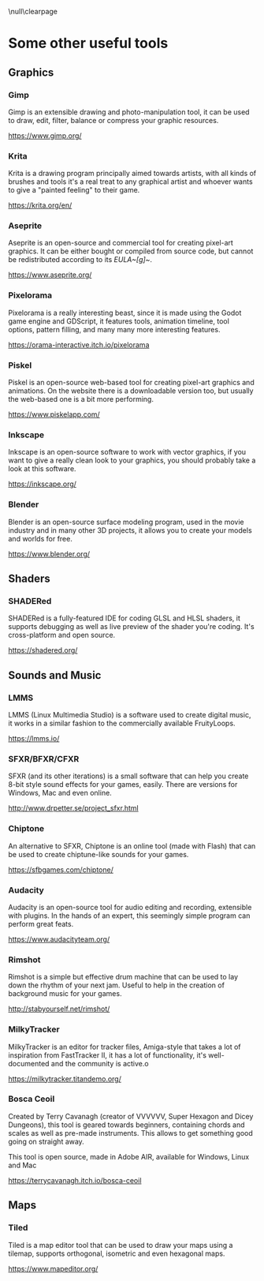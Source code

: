 \null\clearpage

Some other useful tools
========================

Graphics
---------

### Gimp

Gimp is an extensible drawing and photo-manipulation tool, it can be used to draw, edit, filter, balance or compress your graphic resources.

<https://www.gimp.org/>

### Krita

Krita is a drawing program principally aimed towards artists, with all kinds of brushes and tools it's a real treat to any graphical artist and whoever wants to give a "painted feeling" to their game.

<https://krita.org/en/>

### Aseprite

Aseprite is an open-source and commercial tool for creating pixel-art graphics. It can be either bought or compiled from source code, but cannot be redistributed according to its *EULA~[g]~*.

<https://www.aseprite.org/>

### Pixelorama

Pixelorama is a really interesting beast, since it is made using the Godot game engine and GDScript, it features tools, animation timeline, tool options, pattern filling, and many many more interesting features.

<https://orama-interactive.itch.io/pixelorama>

### Piskel

Piskel is an open-source web-based tool for creating pixel-art graphics and animations. On the website there is a downloadable version too, but usually the web-based one is a bit more performing.

<https://www.piskelapp.com/>

### Inkscape

Inkscape is an open-source software to work with vector graphics, if you want to give a really clean look to your graphics, you should probably take a look at this software.

<https://inkscape.org/>

### Blender

Blender is an open-source surface modeling program, used in the movie industry and in many other 3D projects, it allows you to create your models and worlds for free.

<https://www.blender.org/>

Shaders
-------

### SHADERed

SHADERed is a fully-featured IDE for coding GLSL and HLSL shaders, it supports debugging as well as live preview of the shader you're coding. It's cross-platform and open source.

<https://shadered.org/>

Sounds and Music
------------------

### LMMS

LMMS (Linux Multimedia Studio) is a software used to create digital music, it works in a similar fashion to the commercially available FruityLoops.

<https://lmms.io/>

### SFXR/BFXR/CFXR

SFXR (and its other iterations) is a small software that can help you create 8-bit style sound effects for your games, easily. There are versions for Windows, Mac and even online.

<http://www.drpetter.se/project_sfxr.html>

### Chiptone

An alternative to SFXR, Chiptone is an online tool (made with Flash) that can be used to create chiptune-like sounds for your games.

<https://sfbgames.com/chiptone/>

### Audacity

Audacity is an open-source tool for audio editing and recording, extensible with plugins. In the hands of an expert, this seemingly simple program can perform great feats.

<https://www.audacityteam.org/>

### Rimshot

Rimshot is a simple but effective drum machine that can be used to lay down the rhythm of your next jam. Useful to help in the creation of background music for your games.

<http://stabyourself.net/rimshot/>

### MilkyTracker

MilkyTracker is an editor for tracker files, Amiga-style that takes a lot of inspiration from FastTracker II, it has a lot of functionality, it's well-documented and the community is active.o

<https://milkytracker.titandemo.org/>

### Bosca Ceoil

Created by Terry Cavanagh (creator of VVVVVV, Super Hexagon and Dicey Dungeons), this tool is geared towards beginners, containing chords and scales as well as pre-made instruments. This allows to get something good going on straight away.

This tool is open source, made in Adobe AIR, available for Windows, Linux and Mac

<https://terrycavanagh.itch.io/bosca-ceoil>

Maps
-----

### Tiled

Tiled is a map editor tool that can be used to draw your maps using a tilemap, supports orthogonal, isometric and even hexagonal maps.

<https://www.mapeditor.org/>

